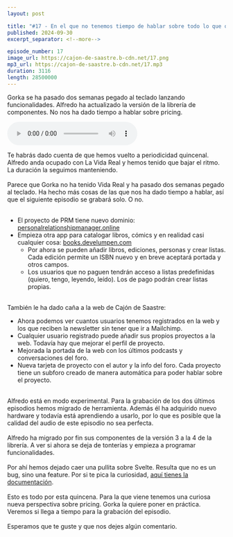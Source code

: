 ```yaml
---
layout: post

title: "#17 - En el que no tenemos tiempo de hablar sobre todo lo que queríamos"
published: 2024-09-30
excerpt_separator: <!--more-->

episode_number: 17
image_url: https://cajon-de-saastre.b-cdn.net/17.png
mp3_url: https://cajon-de-saastre.b-cdn.net/17.mp3
duration: 3116
length: 28500000
---
```

Gorka se ha pasado dos semanas pegado al teclado lanzando funcionalidades. Alfredo ha actualizado la versión de la librería de componentes. No nos ha dado tiempo a hablar sobre pricing.<!--more-->

<audio controls src="https://cajon-de-saastre.b-cdn.net/17.mp3"></audio>

<div>Te habrás dado cuenta de que hemos vuelto a periodicidad quincenal. Alfredo anda ocupado con La Vida Real y hemos tenido que bajar el ritmo. La duración la seguimos manteniendo.<br><br>Parece que Gorka no ha tenido Vida Real y ha pasado dos semanas pegado al teclado. Ha hecho más cosas de las que nos ha dado tiempo a hablar, así que el siguiente episodio se grabará solo. O no.<br><br></div><ul><li>El proyecto de PRM tiene nuevo dominio: <a href="http://personalrelationshipmanager.online/">personalrelationshipmanager.online</a></li><li>Empieza otra app para catalogar libros, cómics y en realidad casi cualquier cosa: <a href="https://books.develumpen.com/">books.develumpen.com</a><ul><li>Por ahora se pueden añadir libros, ediciones, personas y crear listas. Cada edición permite un ISBN nuevo y en breve aceptará portada y otros campos.</li><li>Los usuarios que no paguen tendrán acceso a listas predefinidas (quiero, tengo, leyendo, leído). Los de pago podrán crear listas propias.</li></ul></li></ul><div><br></div><div>También le ha dado caña a la web de Cajón de Saastre:</div><ul><li>Ahora podemos ver cuantos usuarios tenemos registrados en la web y los que reciben la newsletter sin tener que ir a Mailchimp.</li><li>Cualquier usuario registrado puede añadir sus propios proyectos a la web. Todavía hay que mejorar el perfil de proyecto.</li><li>Mejorada la portada de la web con los últimos podcasts y conversaciones del foro.</li><li>Nueva tarjeta de proyecto con el autor y la info del foro. Cada proyecto tiene un subforo creado de manera automática para poder hablar sobre el proyecto.</li></ul><div><br></div><div>Alfredo está en modo experimental. Para la grabación de los dos últimos episodios hemos migrado de herramienta. Además él ha adquirido nuevo hardware y todavía está aprendiendo a usarlo, por lo que es posible que la calidad del audio de este episodio no sea perfecta.<br><br>Alfredo ha migrado por fin sus componentes de la versión 3 a la 4 de la librería. A ver si ahora se deja de tonterías y empieza a programar funcionalidades.<br><br>Por ahí hemos dejado caer una pullita sobre Svelte. Resulta que no es un bug, sino una feature. Por si te pica la curiosidad, <a href="https://learn.svelte.dev/tutorial/updating-arrays-and-objects">aquí tienes la documentación</a>.<br><br>Esto es todo por esta quincena. Para la que viene tenemos una curiosa nueva perspectiva sobre pricing. Gorka la quiere poner en práctica. Veremos si llega a tiempo para la grabación del episodio.<br><br>Esperamos que te guste y que nos dejes algún comentario.</div>
